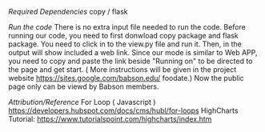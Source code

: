 *Required Dependencies*
copy  / flask 

*Run the code*
There is no extra input file needed to run the code. 
Before running our code, you need to first donwload copy package and flask package. 
You need to click in to the view.py file and run it. Then, in the output will show included a web link. Since our mode is similar to Web APP, you need to copy and paste the link beside "Running on" to be directed to the page and get start. ( More instructions will be given in the project website https://sites.google.com/babson.edu/
foodate.) Now the public page only can be viewd by Babson members. 

*Attribution/Reference*
For Loop ( Javascript ) https://developers.hubspot.com/docs/cms/hubl/for-loops
HighCharts Tutorial: https://www.tutorialspoint.com/highcharts/index.htm